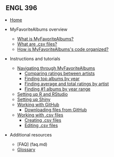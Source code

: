 <!-- _sidebar.md -->

## &nbsp; ENGL 396

* [Home](whatis.md)

* MyFavoriteAlbums overview

  * [What is MyFavoriteAlbums?](whatis.md)
  * [What are .csv files?](csvwhatis.md)
  * [How is MyFavoriteAlbums's code organized?](codeorganization.md)
  
* Instructions and tutorials
  
  * [Navigating through MyFavoriteAlbums](navigating.md)
      * [Comparing ratings between artists](navigating.md/#compare-ratings)
      * [Finding top albums by year](navigating.md/#top-by-year)
      * [Finding average and total ratings by artist](navigating.md/#avg-total-ratings)
      * [Finding #1 albums by year range](navigating.md/#top-by-year-range)
  * [Setting up R and RStudio](rrstudio.md)
  * [Setting up Shiny](shiny.md)
  * [Working with GitHub](github.md)
    * [Downloading files from GitHub](github.md/#download)
  * [Working with .csv files](csv.md)
    * [Creating .csv files](csv-create.md)
    * [Editing .csv files](csv-edit.md)

* Additional resources
  
  * [FAQ] (faq.md)
  * [Glossary](glossary.md)
